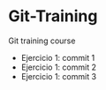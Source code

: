 # Git-Training
Git training course

* Ejercicio 1: commit 1
* Ejercicio 1: commit 2
* Ejercicio 1: commit 3
